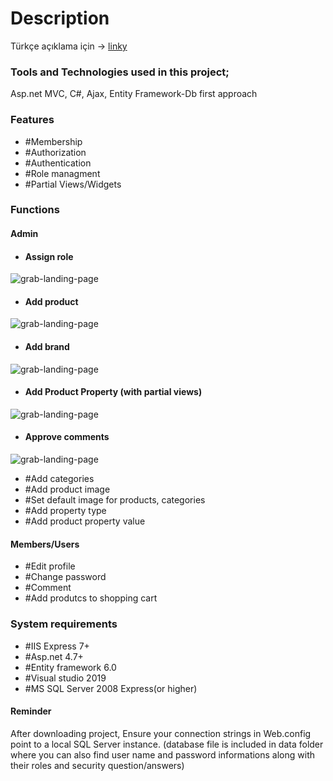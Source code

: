 # Description
Türkçe açıklama için -> [linky](TrReadme.md)
### Tools and Technologies used in this project;
Asp.net MVC, C#, Ajax, Entity Framework-Db first approach
### Features
* #Membership
* #Authorization
* #Authentication
* #Role managment
* #Partial Views/Widgets
### Functions
#### Admin
* #### Assign role
![grab-landing-page](https://github.com/valen010/E_CommerceWebSite/blob/master/screenCaptures/assign-role.gif)
* #### Add product
![grab-landing-page](https://github.com/valen010/E_CommerceWebSite/blob/master/screenCaptures/AddNewPeoduct.gif)
* #### Add brand
![grab-landing-page](https://github.com/valen010/E_CommerceWebSite/blob/master/screenCaptures/AddBrand.gif)
* #### Add Product Property (with partial views)
![grab-landing-page](https://github.com/valen010/E_CommerceWebSite/blob/master/screenCaptures/product-properties.gif)
* #### Approve comments
![grab-landing-page](https://github.com/valen010/E_CommerceWebSite/blob/master/screenCaptures/comment.gif)
* #Add categories
* #Add product image
* #Set default image for products, categories
* #Add property type
* #Add product property value 
#### Members/Users
* #Edit profile
* #Change password
* #Comment 
* #Add produtcs to shopping cart
### System requirements
* #IIS Express 7+
* #Asp.net 4.7+
* #Entity framework 6.0
* #Visual studio 2019
* #MS SQL Server 2008 Express(or higher)
#### Reminder
After downloading project, Ensure your connection strings in Web.config point to a local SQL Server instance. (database file is included in data folder where you can also find user  name and password informations along with their roles and security question/answers)
